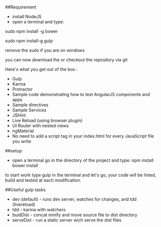 ##Requirement

- install NodeJS
- open a terminal and type:

sudo npm install -g bower

sudo npm install-g gulp


remove the sudo if you are on windows

you can now download the or checkout the repository via git

Here's what you get out of the box :

  - Gulp
  - Karma
  - Protractor
  - Sample code demonstrating how to test AngularJS components and apps
  - Sample directives
  - Sample Services
  - JSHint
  - Live Reload (using browser plugin)
  - UI Router with nested views
  - ngMaterial
  - No need to add a script tag in your index.html for every JavaScript file you write


##setup

- open a terminal go in the directory of the project and type:
npm install
bower install

to start work type gulp in the terminal and let's go, your code will be linted, build and tested at each modification.
 
##Useful gulp tasks

  - dev (default) - runs dev server, watches for changes, and tdd (livereload)
  - tdd - karma with watchers
  - buidDist - concat minify and move source file to dist directory
  - serveDist - run a static server wich serve the dist files